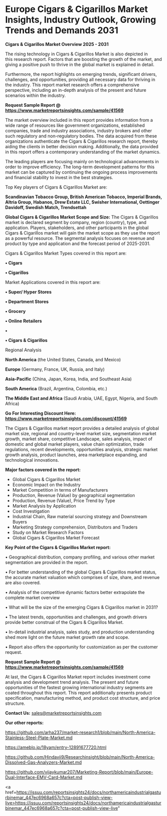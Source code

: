 # Europe Cigars & Cigarillos Market Insights, Industry Outlook, Growing Trends and Demands 2031

<Strong> Cigars & Cigarillos Market Overview 2025 - 2031</strong>

The rising technology in Cigars & Cigarillos Market is also depicted in this research report. Factors that are boosting the growth of the market, and giving a positive push to thrive in the global market is explained in detail.

Furthermore, the report highlights on emerging trends, significant drivers, challenges, and opportunities, providing all necessary data for thriving in the industry. This report market research offers a comprehensive perspective, including an in-depth analysis of the present and future scenarios within the industry.

<strong>Request Sample Report @ <a href=https://www.marketreportsinsights.com/sample/41569>https://www.marketreportsinsights.com/sample/41569</a></strong>

The market overview included in this report provides information from a wide range of resources like government organizations, established companies, trade and industry associations, industry brokers and other such regulatory and non-regulatory bodies. The data acquired from these organizations authenticate the Cigars & Cigarillos research report, thereby aiding the clients in better decision making. Additionally, the data provided in this report offers a contemporary understanding of the market dynamics.

The leading players are focusing mainly on technological advancements in order to improve efficiency. The long-term development patterns for this market can be captured by continuing the ongoing process improvements and financial stability to invest in the best strategies.

Top Key players of Cigars & Cigarillos Market are:

<strong>Scandinavian Tobacco Group, British American Tobacco, Imperial Brands, Altria Group, Habanos, Drew Estate LLC, Swisher International, Oettinger Davidoff, Swedish Match, Trendsettah</strong>

<strong><b>Global Cigars & Cigarillos Market Scope and Size:</b></strong>
The Cigars & Cigarillos market is declared segment by company, region (country), type, and application. Players, stakeholders, and other participants in the global Cigars & Cigarillos market will gain the market scope as they use the report as a powerful resource. The segmental analysis focuses on revenue and product by type and application and the forecast period of 2025-2031.

Cigars & Cigarillos Market Types covered in this report are:

<strong>•  Cigars

•  Cigarillos</strong>

Market Applications covered in this report are:

<strong>•  Super/ Hyper Stores

•  Department Stores

•  Grocery

•  Online Retailers

•  

•  Cigars & Cigarillos</strong> 

Regional Analysis

<strong>North America</strong> (the United States, Canada, and Mexico)

<strong>Europe</strong> (Germany, France, UK, Russia, and Italy)

<strong>Asia-Pacific</strong> (China, Japan, Korea, India, and Southeast Asia)

<strong>South America</strong> (Brazil, Argentina, Colombia, etc.)

<strong>The Middle East and Africa</strong> (Saudi Arabia, UAE, Egypt, Nigeria, and South Africa)

<strong>Go For Interesting Discount Here: <a href=https://www.marketreportsinsights.com/discount/41569>https://www.marketreportsinsights.com/discount/41569</a></strong>

The Cigars & Cigarillos market report provides a detailed analysis of global market size, regional and country-level market size, segmentation market growth, market share, competitive Landscape, sales analysis, impact of domestic and global market players, value chain optimization, trade regulations, recent developments, opportunities analysis, strategic market growth analysis, product launches, area marketplace expanding, and technological innovations.

<strong><b>Major factors covered in the report:</b></strong>
<ul>
  <li>Global Cigars & Cigarillos Market </li>
  <li>Economic Impact on the Industry</li>
  <li>Market Competition in terms of Manufacturers</li>
  <li>Production, Revenue (Value) by geographical segmentation</li>
  <li>Production, Revenue (Value), Price Trend by Type</li>
  <li>Market Analysis by Application</li>
  <li>Cost Investigation</li>
  <li>Industrial Chain, Raw material sourcing strategy and Downstream Buyers</li>
  <li>Marketing Strategy comprehension, Distributors and Traders</li>
  <li>Study on Market Research Factors</li>
  <li>Global Cigars & Cigarillos Market Forecast</li>
</ul>

<strong><b>Key Point of the Cigars & Cigarillos Market report:</b></strong>

• Geographical distribution, company profiling, and various other market segmentation are provided in the report.

• For better understanding of the global Cigars & Cigarillos market status, the accurate market valuation which comprises of size, share, and revenue are also covered.

• Analysis of the competitive dynamic factors better extrapolate the complete market overview

• What will be the size of the emerging Cigars & Cigarillos market in 2031?

• The latest trends, opportunities and challenges, and growth drivers provide better construal of the Cigars & Cigarillos Market.

• In-detail industrial analysis, sales study, and production understanding shed more light on the future market growth rate and scope.

• Report also offers the opportunity for customization as per the customer request.

<strong>Request Sample Report @ <a href=https://www.marketreportsinsights.com/sample/41569>https://www.marketreportsinsights.com/sample/41569</a></strong>

At last, the Cigars & Cigarillos Market report includes investment come analysis and development trend analysis. The present and future opportunities of the fastest growing international industry segments are coated throughout this report. This report additionally presents product specification, manufacturing method, and product cost structure, and price structure.

<strong>Contact Us:</strong>
sales@marketreportsinsights.com

<strong>Our other reports:</strong>

<a href=https://github.com/arha237/market-research1/blob/main/North-America-Stainless-Steel-Plate-Market.md>https://github.com/arha237/market-research1/blob/main/North-America-Stainless-Steel-Plate-Market.md</a>

<a href=https://ameblo.jp/18yam/entry-12891677720.html>https://ameblo.jp/18yam/entry-12891677720.html</a>

<a href=https://github.com/Hindavii9/Researchinsight/blob/main/North-America-Dissolved-Gas-Analyzers-Market.md>https://github.com/Hindavii9/Researchinsight/blob/main/North-America-Dissolved-Gas-Analyzers-Market.md</a>

<a href=https://github.com/vijaykumar207/Marketing-Report/blob/main/Europe-Dual-Interface-EMV-Card-Market.md>https://github.com/vijaykumar207/Marketing-Report/blob/main/Europe-Dual-Interface-EMV-Card-Market.md</a>

<a href=https://issuu.com/reportsinsights24/docs/northamericaindustrialgasturbinemar_447ec6968a657c?cta=post-publish-view-live>https://issuu.com/reportsinsights24/docs/northamericaindustrialgasturbinemar_447ec6968a657c?cta=post-publish-view-live</a>"
